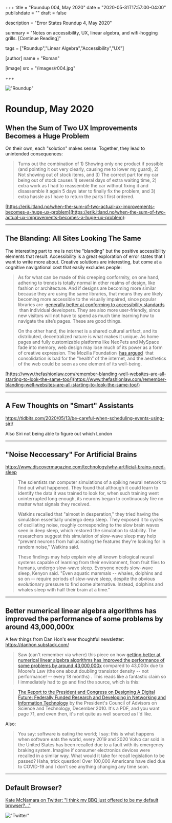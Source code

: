 +++
title = "Roundup 004, May 2020"
date = "2020-05-31T17:57:00-04:00"
publishdate = ""
draft = false

description = "Error States Roundup 4, May 2020"

summary = "Notes on accessibility, UX, linear algebra, and wifi-hogging grills. [Continue Reading]"

tags = ["Roundup","Linear Algebra","Accessibility","UX"]

[author]
    name = "Roman"

[image]
    src = "/images/r004.jpg"

+++

!["Roundup"](/images/r004.jpg)

# Roundup, May 2020

## When the Sum of Two UX Improvements Becomes a Huge Problem

On their own, each "solution" makes sense.  Together, they lead to unintended consequences:

> Turns out the combination of 1) Showing only one product if possible (and pointing it out very clearly, causing me to lower my guard), 2) Not showing out of stock items, and 3) The correct part for my car being out of stock causes 1) several days of extra waiting time, 2) extra work as I had to reassemble the car without fixing it and disassemble it again 5 days later to finally fix the problem, and 3) extra hassle as I have to return the parts I first ordered.

[https://erik.itland.no/when-the-sum-of-two-actual-ux-improvements-becomes-a-huge-ux-problem](https://erik.itland.no/when-the-sum-of-two-actual-ux-improvements-becomes-a-huge-ux-problem):

---

## The Blanding: All Sites Looking The Same

The interesting part to me is not the "blanding" but the positive accessibility elements that result. Accessibility is a great exploration of error states that I want to write more about. Creative solutions are interesting, but come at a cognitive navigational cost that easily excludes people:

> As for what can be made of this creeping conformity, on one hand, adhering to trends is totally normal in other realms of design, like fashion or architecture. And if designs are becoming more similar because they are using the same libraries, that means they are likely becoming more accessible to the visually impaired, since popular libraries are  [generally better at conforming to accessibility standards](https://darekkay.com/blog/accessible-ui-frameworks/)  than individual developers. They are also more user-friendly, since new visitors will not have to spend as much time learning how to navigate the site’s pages. These are good things.
> 
> On the other hand, the internet is a shared cultural artifact, and its distributed, decentralized nature is what makes it unique. As home pages and fully customizable platforms like NeoPets and MySpace fade into memory, web design may lose much of its power as a form of creative expression. The Mozilla Foundation  [has argued](https://internethealthreport.org/2018/)  that consolidation is bad for the “health” of the internet, and the aesthetics of the web could be seen as one element of its well-being.

[https://www.thefashionlaw.com/remember-blanding-well-websites-are-all-starting-to-look-the-same-too/](https://www.thefashionlaw.com/remember-blanding-well-websites-are-all-starting-to-look-the-same-too/)

---

## A Few Thoughts on "Smart" Assistants

https://tidbits.com/2020/05/13/be-careful-when-scheduling-events-using-siri/

Also Siri not being able to figure out which London

---

## "Noise Neccessary" For Artificial Brains

https://www.discovermagazine.com/technology/why-artificial-brains-need-sleep

> The scientists ran computer simulations of a spiking neural network to find out what happened. They found that although it could learn to identify the data it was trained to look for, when such training went uninterrupted long enough, its neurons began to continuously fire no matter what signals they received.
> 
> Watkins recalled that "almost in desperation," they tried having the simulation essentially undergo deep sleep. They exposed it to cycles of oscillating noise, roughly corresponding to the slow brain waves seen in deep sleep, which restored the simulation to stability. The researchers suggest this simulation of slow-wave sleep may help "prevent neurons from hallucinating the features they're looking for in random noise," Watkins said.
> 
> These findings may help explain why all known biological neural systems capable of learning from their environment, from fruit flies to humans, undergo slow-wave sleep. Everyone needs slow-wave sleep, Kenyon said. "Even aquatic mammals -- whales, dolphins and so on -- require periods of slow-wave sleep, despite the obvious evolutionary pressure to find some alternative. Instead, dolphins and whales sleep with half their brain at a time."

---

## Better numerical linear algebra algorithms has improved the performance of some problems by around 43,000,000x

A few things from Dan Hon's ever thoughtful newsletter: https://danhon.substack.com/

> Saw (can't remember via where) this piece on how [getting better at numerical linear algebra algorithms has improved the performance of some problems by around 43,000,000x](http://email.mg2.substack.com/c/eJwlUMtuwyAQ_JpwiwUYGnzg0Et_w1qbrU3DwwUcy_36bhIJ7Uo7zM7OzNBwyeW0W66N7RXL6J2VH0Ld5MCcVU4YbZiv43dBjOCDbWVHtu1T8DM0n9OTIG7C3NhqJz0owEEO2jgUOHGhUaJC2QNoY4hHMiPszmOa0eIDy5kTsmDX1rZ66T8v8ovecRzdT16Tm3O-d3OONJtCXqhJ2klNSCrcUIFABnxbY70-6jXmXLBeAxwEMW8ll5xrqTkXpled6OqvuPdlh-MvXhSPi-zqPtUG80uHFUt0hDKvhJYcITmsfkkEPk2P9CfuybdzxARTQPfOo70DfNlr54Y24VEDtoblPaSQlKErNCM5R3t9sg7SmtM_RZ6DjA)  compared to 43,000x due to Moore's Law (the one about doubling transistor density -- not performance! -- every 18 months) . This reads like a fantastic claim so I immediately had to go and find the source, which is this:

> [The Report to the President and Congress on Designing A Digital Future: Federally Funded Research and Developing in Networking and Information Technology](http://email.mg2.substack.com/c/eJwlUMtuxCAM_JrliICQDTlw6KH9jcgBZ4M2AcqjUfr1JY3kg-2xPZ4xUPAV0qljyIXUjGlyVosnl4MYidXSctUr4vK0JMQd3KZLqkhinTdnoLjgrwU-cDWQVauOSzPiMtr-OQpkwyyxA1ikUApY3_YazQTVOvQGNf5gOoNHsum1lJgf3cdDfLU4joMal2mN6D1FW6_28Lm_EZLPrYgQMV2JdyVZGu1CnBZMMNaLnjGuOkk5zd_83aUKx-_-kGx_CZrrnAuYNzVhJ0knzO2iWRuawg7eYnYv38BL4NRm9toIzgk9zBvaW3u5zfqXUs6I2uORNywF091shkjVvuhJo7PtrvPagl-D_wN2VX5J) by the President's Council of Advisors on Science and Technology, December 2010. It's a PDF, and you want page 71, and even then, it's not quite as well sourced as I'd like.

Also:

> You say: software is eating the world; I say: this is what happens when software eats the world, every 2019 and 2020 Volvo car sold in the United States has been recalled due to a fault with its emergency braking system. Imagine if consumer electronics devices were recalled in a similar way. What would it take for recall legislation to be passed? Haha, trick question! Over 100,000 Americans have died due to COVID-19 and I don’t see anything changing any time soon.

---

## Default Browser?

[Kate McNamara on Twitter: "I think my BBQ just offered to be my default browser?…"](https://twitter.com/kaydo/status/1259747848502960130)

!["Twitter"](/images/r004-twitter.png)


